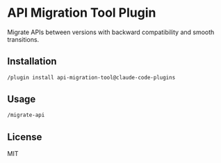 # API Migration Tool Plugin

Migrate APIs between versions with backward compatibility and smooth transitions.

## Installation

```bash
/plugin install api-migration-tool@claude-code-plugins
```

## Usage

```bash
/migrate-api
```

## License

MIT
